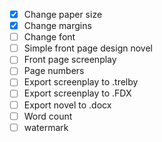 - [x] Change paper size
- [x] Change margins
- [ ] Change font
- [ ] Simple front page design novel
- [ ] Front page screenplay
- [ ] Page numbers
- [ ] Export screenplay to .trelby
- [ ] Export screenplay to .FDX
- [ ] Export novel to .docx
- [ ] Word count
- [ ] watermark
